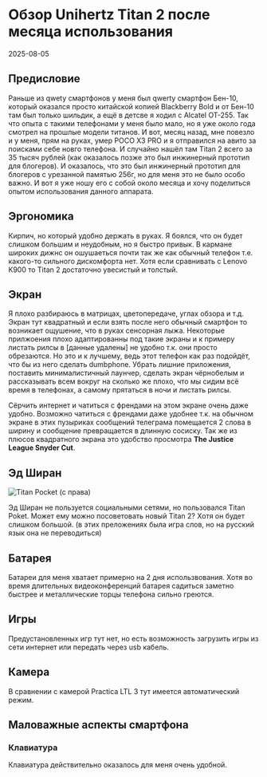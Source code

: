 # Обзор Unihertz Titan 2 после месяца использования
2025-08-05

## Предисловие
Раньше из qwety смартфонов у меня был qwerty смартфон Бен-10, который оказался просто китайской копией Blackberry Bold и от Бен-10 там был только шильдик, а ещё в детсве я ходил с Alcatel OT-255. Так что опыта с такими телефонами у меня было мало, но я уже около года смотрел на прошлые модели титанов. И вот, месяц назад, мне повезло и у меня, прям на руках, умер POCO X3 PRO и я отправился на авито за поисками себе новго телефона. И случайно нашёл там Titan 2 всего за 35 тысяч рублей (как оказалось позже это был инжинерный прототип для блогеров). И оказалось, что это был инжинерный прототип для блогеров с урезанной памятью 256г, но для меня это не было особо важно. И вот я уже ношу его с собой около месяца и хочу поделиться опытом использования данного аппарата.

## Эргономика
Кирпич, но который удобно держать в руках. Я боялся, что он будет слишком большим и неудобным, но я быстро привык. В кармане широких дижнс он ошушаеться почти так же как обычный телефон т.е. какого-то сильного дискомфорта нет. Хотя если сравнивать с Lenovo K900 то Titan 2 достаточно увесистый и толстый. 

## Экран
Я плохо разбираюсь в матрицах, цветопередаче, углах обзора и т.д. Экран тут квадратный и если взять после него обычный смартфон то возникает ощушение, что в руках сенсорная лыжа. Некоторые прилжоения плохо адаптированны под такие экраны и к примеру листать рилсы в [данные удалены] не удобно т.к. они просто обрезаются. Но это и к лучшему, ведь этот телефон как раз подойдёт, что бы из него сделать dumbphone. Убрать лишние приложения, поставить минималистичный лаунчер, сделать экран чёрнобелым и рассказывать всем вокруг на сколько же плохо, что мы сидим всё время в телефонах, а самому прятаться в ночи и листать рилсы.

Сёрчить интернет и чатиться с френдами на этом экране очень даже удобно. Возможно чатиться с френдами даже удобнее т.к. на обычном экране в этих пузыриках сообщений телеграма помещается 2 слова в ширину и сообщение превращается в длинную сосиску. Так же из плюсов квадратного экрана это удобство просмотра **The Justice League Snyder Cut**. 
 
## Эд Ширан
![Titan Pocket (с права)](https://encrypted-tbn0.gstatic.com/images?q=tbn:ANd9GcSL-awNaUJGK3esAG7kKGq54O-0vvO1SXChvQ&s)

Эд Ширан не пользуется социальными сетями, но пользовался Titan Poket. Может ему можно посоветовать новый Titan 2? Xотя он будет слишком большой. (в этих преложениях была игра слов, но на русский язык она не переводиться)

## Батарея
Батареи для меня хватает примерно на 2 дня использвования. Хотя во время длительных видеоконференций батарея садиться заметно быстрее и металлические торцы телефона сильно греются.

## Игры
Предустановленных игр тут нет, но есть возможность загрузить игры из сети интернет или передать через usb кабель.

## Камера
В сравнении с камерой Practica LTL 3 тут имеется автоматический режим.

## Маловажные аспекты смартфона
### Клавиатура
Клавиатура действительно оказалось для меня очень удобной.
